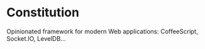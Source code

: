 Constitution
============

Opinionated framework for modern Web applications: CoffeeScript, Socket.IO, LevelDB…
